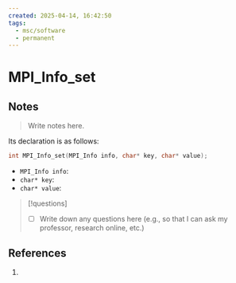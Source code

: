 ```yaml
---
created: 2025-04-14, 16:42:50
tags:
  - msc/software
  - permanent
---
```

# MPI_Info_set

## Notes

> Write notes here.

Its declaration is as follows:

```c
int MPI_Info_set(MPI_Info info, char* key, char* value);
```

- `MPI_Info info`:
- `char* key`:
- `char* value`:

> [!questions]
> - [ ] Write down any questions here (e.g., so that I can ask my professor, research online, etc.)

## References

1. 
